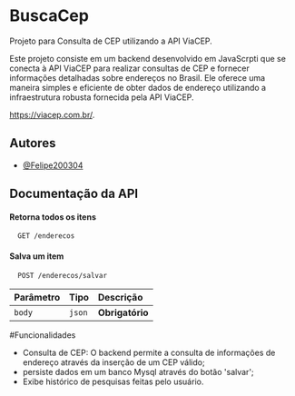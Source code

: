 # BuscaCep  



Projeto para Consulta de CEP utilizando a API ViaCEP.

Este projeto consiste em um backend desenvolvido em JavaScrpti  que se conecta à API ViaCEP para realizar consultas de CEP e fornecer informações detalhadas sobre endereços no Brasil. Ele oferece uma maneira simples e eficiente de obter dados de endereço utilizando a infraestrutura robusta fornecida pela API ViaCEP.




https://viacep.com.br/.




## Autores

- [@Felipe200304](https://github.com/Felipe200304)


## Documentação da API

#### Retorna todos os itens

```http
  GET /enderecos
```

#### Salva um item

```http
  POST /enderecos/salvar

```

| Parâmetro   | Tipo       | Descrição                                   |
| :---------- | :--------- | :------------------------------------------ |
| `body`      | `json` | **Obrigatório**


#Funcionalidades
- Consulta de CEP: O backend permite a consulta de informações de endereço através da inserção de um CEP válido;
- persiste dados em um banco Mysql através do botão 'salvar';
- Exibe histórico de pesquisas feitas pelo usuário.
